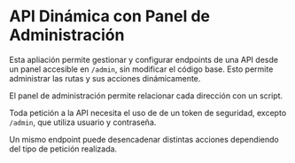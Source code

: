 # API Dinámica con Panel de Administración

Esta apliación permite gestionar y configurar endpoints de una API desde un panel accesible en `/admin`, sin modificar el código base. Esto permite administrar las rutas y sus acciones dinámicamente.

El panel de administración permite relacionar cada dirección con un script.

Toda petición a la API necesita el uso de de un token de seguridad, excepto `/admin`, que utiliza usuario y contraseña.

Un mismo endpoint puede desencadenar distintas acciones dependiendo del tipo de petición realizada.